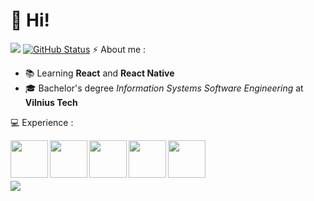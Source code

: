 # 👋 Hi!
<a href="https://github.com/Jok3r182"><img src="https://github-readme-stats.vercel.app/api/top-langs/?username=Jok3r182&theme=merko&&hide=blade,C&langs_count=3)"/></a>&nbsp;[![GitHub Status](https://github-readme-stats.vercel.app/api?username=Jok3r182&&show_icons=true&theme=merko&line_height=27)](https://maxbase.org)
⚡ About me :

  *  📚 Learning **React** and **React Native**
  *  🎓 Bachelor's degree *Information Systems Software Engineering* at **Vilnius Tech**

💻 Experience :

<img align="left" src="https://ibb.co/L537205" width="60"/>
<img align="left" src="https://ibb.co/18DvVvZ" width="60"/>
<img align="left" src="https://ibb.co/sqgpgds" width="60"/>
<img align="left" src="https://ibb.co/0nvHJsR" width="60"/>
<img align="left" src="https://ibb.co/N1smCmS" width="60"/>
<br/><br/><br/>

![](https://komarev.com/ghpvc/?username=Jok3r182)
